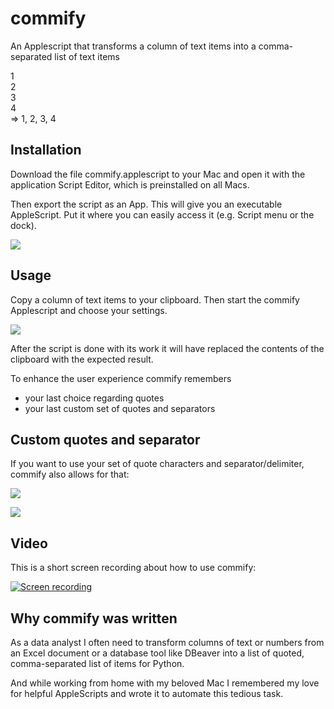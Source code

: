 # commify
An Applescript that transforms a column of text items into a comma-separated list of text items

1<br>
2<br>
3<br>
4<br>
=> 1, 2, 3, 4

## Installation
Download the file commify.applescript to your Mac and open it with the application Script Editor, which is preinstalled on all Macs.

Then export the script as an App. This will give you an executable AppleScript. Put it where you can easily access it (e.g. Script menu or the dock).

![](http://www.schoolscout24.de/img/commify/commify_script.png)

## Usage
Copy a column of text items to your clipboard. Then start the commify Applescript and choose your settings.

![](http://www.schoolscout24.de/img/commify/commify_menu.png)

After the script is done with its work it will have replaced the contents of the clipboard with the expected result.

To enhance the user experience commify remembers

* your last choice regarding quotes
* your last custom set of quotes and separators

## Custom quotes and separator
If you want to use your set of quote characters and separator/delimiter, commify also allows for that:

![](http://www.schoolscout24.de/img/commify/commify_custom.png)

![](http://www.schoolscout24.de/img/commify/commify_set.png)


## Video
This is a short screen recording about how to use commify:

[![Screen recording](http://www.schoolscout24.de/img/commify/commify_video_icon.png)](http://www.schoolscout24.de/img/commify/commify_video.mov)

## Why commify was written
As a data analyst I often need to transform columns of text or numbers from an Excel document or a database tool like DBeaver into a list of quoted, comma-separated list of items for Python.

And while working from home with my beloved Mac I remembered my love for helpful AppleScripts and wrote it to automate this tedious task.


